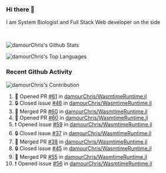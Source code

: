 ### Hi there 👋
I am System Biologist and Full Stack Web developer on the side



<br/>
  


<!-- GitHub Readme Github Stats - https://github.com/anuraghazra/github-readme-stats -->
![damourChris's Github Stats ](https://github-readme-stats.vercel.app/api?username=damourChris&show_icons=true&theme=transparent)

![damourChris's Top Languages](https://github-readme-stats.vercel.app/api/top-langs/?username=damourChris&layout=pie&theme=transparent)
<br/>


<h3> Recent Github Activity </h3>

<!-- Github Contribution Stats  - https://github.com/ashutosh00710/github-readme-activity-graph -->
![damourChris's Contribution](https://github-readme-activity-graph.vercel.app/graph/?username=damourChris&bg_color=1F222E&color=F8D866&line=F85D7F&point=FFFFFF&hide_border=true)
<!-- https://github.com/jamesgeorge007/github-activity-readme -->

<!--START_SECTION:activity-->
1. 💪 Opened PR [#61](https://github.com/damourChris/WasmtimeRuntime.jl/pull/61) in [damourChris/WasmtimeRuntime.jl](https://github.com/damourChris/WasmtimeRuntime.jl)
2. 🔒 Closed issue [#46](https://github.com/damourChris/WasmtimeRuntime.jl/issues/46) in [damourChris/WasmtimeRuntime.jl](https://github.com/damourChris/WasmtimeRuntime.jl)
3. 🎉 Merged PR [#60](https://github.com/damourChris/WasmtimeRuntime.jl/pull/60) in [damourChris/WasmtimeRuntime.jl](https://github.com/damourChris/WasmtimeRuntime.jl)
4. 💪 Opened PR [#60](https://github.com/damourChris/WasmtimeRuntime.jl/pull/60) in [damourChris/WasmtimeRuntime.jl](https://github.com/damourChris/WasmtimeRuntime.jl)
5. ❗ Opened issue [#59](https://github.com/damourChris/WasmtimeRuntime.jl/issues/59) in [damourChris/WasmtimeRuntime.jl](https://github.com/damourChris/WasmtimeRuntime.jl)
6. 🔒 Closed issue [#37](https://github.com/damourChris/WasmtimeRuntime.jl/issues/37) in [damourChris/WasmtimeRuntime.jl](https://github.com/damourChris/WasmtimeRuntime.jl)
7. 🎉 Merged PR [#38](https://github.com/damourChris/WasmtimeRuntime.jl/pull/38) in [damourChris/WasmtimeRuntime.jl](https://github.com/damourChris/WasmtimeRuntime.jl)
8. 🔒 Closed issue [#45](https://github.com/damourChris/WasmtimeRuntime.jl/issues/45) in [damourChris/WasmtimeRuntime.jl](https://github.com/damourChris/WasmtimeRuntime.jl)
9. 🎉 Merged PR [#55](https://github.com/damourChris/WasmtimeRuntime.jl/pull/55) in [damourChris/WasmtimeRuntime.jl](https://github.com/damourChris/WasmtimeRuntime.jl)
10. ❗ Opened issue [#56](https://github.com/damourChris/WasmtimeRuntime.jl/issues/56) in [damourChris/WasmtimeRuntime.jl](https://github.com/damourChris/WasmtimeRuntime.jl)
<!--END_SECTION:activity-->


